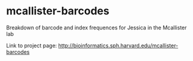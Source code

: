 # mcallister-barcodes
Breakdown of barcode and index frequences for Jessica in the Mcallister lab

Link to project page: http://bioinformatics.sph.harvard.edu/mcallister-barcodes
